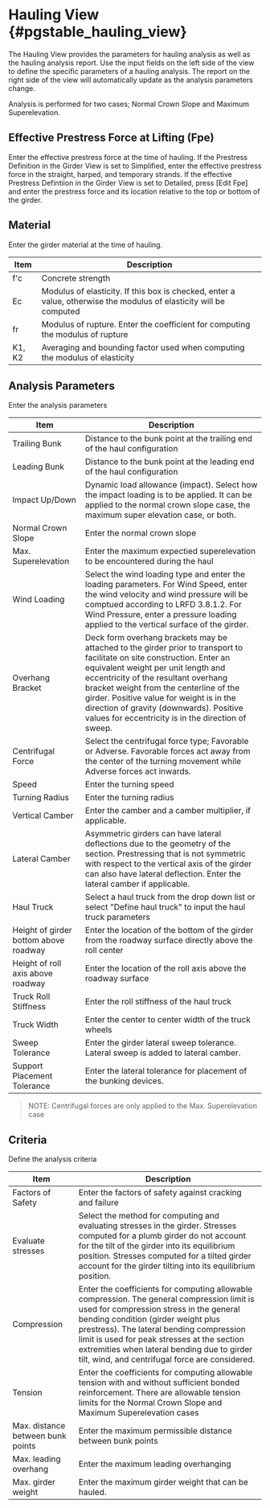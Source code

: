 Hauling View {#pgstable_hauling_view}
=====================
The Hauling View provides the parameters for hauling analysis as well as the hauling analysis report. Use the input fields on the left side of the view to define the specific parameters of a hauling analysis. The report on the right side of the view will automatically update as the analysis parameters change.

Analysis is performed for two cases; Normal Crown Slope and Maximum Superelevation.

## Effective Prestress Force at Lifting (Fpe)
Enter the effective prestress force at the time of hauling. If the Prestress Definition in the Girder View is set to Simplified, enter the effective prestress force in the straight, harped, and temporary strands. If the effective Prestress Defintiion in the Girder View is set to Detailed, press [Edit Fpe] and enter the prestress force and its location relative to the top or bottom of the girder.

## Material
Enter the girder material at the time of hauling.

Item | Description
-----|---------------
f'c | Concrete strength
Ec  | Modulus of elasticity. If this box is checked, enter a value, otherwise the modulus of elasticity will be computed
fr   | Modulus of rupture. Enter the coefficient for computing the modulus of rupture
K1, K2 | Averaging and bounding factor used when computing the modulus of elasticity

## Analysis Parameters
Enter the analysis parameters

Item | Description
-----|-----------------
Trailing Bunk | Distance to the bunk point at the trailing end of the haul configuration
Leading Bunk | Distance to the bunk point at the leading end of the haul configuration
Impact Up/Down | Dynamic load allowance (impact). Select how the impact loading is to be applied. It can be applied to the normal crown slope case, the maximum super elevation case, or both.
Normal Crown Slope | Enter the normal crown slope
Max. Superelevation | Enter the maximum expectied superelevation to be encountered during the haul
Wind Loading | Select the wind loading type and enter the loading parameters. For Wind Speed, enter the wind velocity and wind pressure will be comptued according to LRFD 3.8.1.2. For Wind Pressure, enter a pressure loading applied to the vertical surface of the girder.
Overhang Bracket | Deck form overhang brackets may be attached to the girder prior to transport to facilitate on site construction. Enter an equivalent weight per unit length and eccentricity of the resultant overhang bracket weight from the centerline of the girder. Positive value for weight is in the direction of gravity (downwards). Positive values for eccentricity is in the direction of sweep.
Centrifugal Force | Select the centrifugal force type; Favorable or Adverse. Favorable forces act away from the center of the turning movement while Adverse forces act inwards.
Speed | Enter the turning speed
Turning Radius | Enter the turning radius
Vertical Camber | Enter the camber and a camber multiplier, if applicable.
Lateral Camber | Asymmetric girders can have lateral deflections due to the geometry of the section. Prestressing that is not symmetric with respect to the vertical axis of the girder can also have lateral deflection. Enter the lateral camber if applicable.
Haul Truck | Select a haul truck from the drop down list or select "Define haul truck" to input the haul truck parameters
Height of girder bottom above roadway | Enter the location of the bottom of the girder from the roadway surface directly above the roll center
Height of roll axis above roadway | Enter the location of the roll axis above the roadway surface
Truck Roll Stiffness | Enter the roll stiffness of the haul truck
Truck Width | Enter the center to center width of the truck wheels
Sweep Tolerance | Enter the girder lateral sweep tolerance. Lateral sweep is added to lateral camber.
Support Placement Tolerance | Enter the lateral tolerance for placement of the bunking devices.

> NOTE: Centrifugal forces are only applied to the Max. Superelevation case

## Criteria
Define the analysis criteria

Item | Description
-----|----------
Factors of Safety | Enter the factors of safety against cracking and failure
Evaluate stresses | Select the method for computing and evaluating stresses in the girder. Stresses computed for a plumb girder do not account for the tilt of the girder into its equilibrium position. Stresses computed for a tilted girder account for the girder tilting into its equilibrium position.
Compression | Enter the coefficients for computing allowable compression. The general compression limit is used for compression stress in the general bending condition (girder weight plus prestress). The lateral bending compression limit is used for peak stresses at the section extremities when lateral bending due to girder tilt, wind, and centrifugal force are considered.
Tension | Enter the coefficients for computing allowable tension with and without sufficient bonded reinforcement. There are allowable tension limits for the Normal Crown Slope and Maximum Superelevation cases
Max. distance between bunk points | Enter the maximum permissible distance between bunk points
Max. leading overhang | Enter the maximum leading overhanging
Max. girder weight | Enter the maximum girder weight that can be hauled.